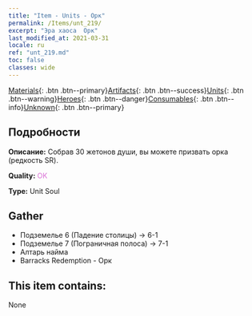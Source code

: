 ```yaml
---
title: "Item - Units - Орк"
permalink: /Items/unt_219/
excerpt: "Эра хаоса  Орк"
last_modified_at: 2021-03-31
locale: ru
ref: "unt_219.md"
toc: false
classes: wide
---
```

 [Materials](/ru/Items/){: .btn .btn--primary}[Artifacts](/ru/Items/Artifacts/){: .btn .btn--success}[Units](/ru/Items/Units/){: .btn .btn--warning}[Heroes](/ru/Items/Heroes/){: .btn .btn--danger}[Consumables](/ru/Items/Consumables/){: .btn .btn--info}[Unknown](/ru/Items/Unknown/){: .btn .btn--primary}

## Подробности
 **Описание:** Собрав 30 жетонов души, вы можете призвать орка (редкость SR).

 **Quality:** <span style="color: #DA70D6">OK</span>

 **Type:** Unit Soul

## Gather

*    Подземелье 6 (Падение столицы) -> 6-1 
*    Подземелье 7 (Пограничная полоса) -> 7-1 
*    Алтарь найма 
*    Barracks Redemption - Орк 

## This item contains:

  None

